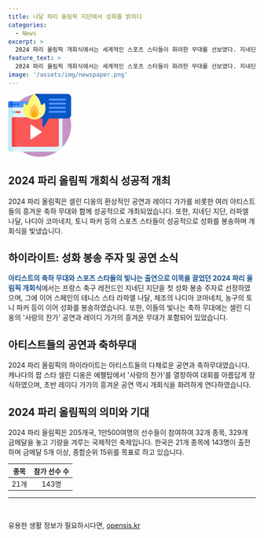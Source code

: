 ```yaml
---
title: 나달 파리 올림픽 지단에서 성화를 밝히다
categories:
  - News
excerpt: >
  2024 파리 올림픽 개회식에서는 세계적인 스포츠 스타들이 화려한 무대를 선보였다. 지네딘 지단과 라파엘 나달 등이 성화 봉송에 참여하며 열기구를 통해 성화가 점화되었고, 셀린 디온은 사랑의 찬가를 열창했다. 레이디 가가의 퍼포먼스와 다채로운 공연들도 눈길을 끌었다. 이번 대회는 205개국, 1만500여명 선수들이 참여하여 금메달 329개를 놓고 경합할 예정이며, 한국은 143명의 선수로 21개 종목에 참가하여 금메달 5개 이상을 목표로 한다.
feature_text: >
  2024 파리 올림픽 개회식에서는 세계적인 스포츠 스타들이 화려한 무대를 선보였다. 지네딘 지단과 라파엘 나달 등이 성화 봉송에 참여하며 열기구를 통해 성화가 점화되었고, 셀린 디온은 사랑의 찬가를 열창했다. 레이디 가가의 퍼포먼스와 다채로운 공연들도 눈길을 끌었다. 이번 대회는 205개국, 1만500여명 선수들이 참여하여 금메달 329개를 놓고 경합할 예정이며, 한국은 143명의 선수로 21개 종목에 참가하여 금메달 5개 이상을 목표로 한다.
image: '/assets/img/newspaper.png'
---
```


<p><img src="/assets/img/news.png" alt="rentncar 속보" /></p>

<h2 data-ke-size="size26">2024 파리 올림픽 개회식 성공적 개최</h2>

<p>2024 파리 올림픽은 셀린 디옹의 환상적인 공연과 레이디 가가를 비롯한 여러 아티스트들의 흥겨운 축하 무대와 함께 성공적으로 개최되었습니다. 또한, 지네딘 지단, 라파엘 나달, 나디아 코마네치, 토니 파커 등의 스포츠 스타들이 성공적으로 성화를 봉송하며 개회식을 빛냈습니다.</p>

<p data-ke-size="size16"></p>

<h2 data-ke-size="size26">하이라이트: 성화 봉송 주자 및 공연 소식</h2>

<p><b><span style="color: #1a5490;">아티스트의 축하 무대와 스포츠 스타들의 빛나는 출연으로 이목을 끌었던 2024 파리 올림픽 개회식</span></b>에서는 프랑스 축구 레전드인 지네딘 지단을 첫 성화 봉송 주자로 선정하였으며, 그에 이어 스페인의 테니스 스타 라파엘 나달, 체조의 나디아 코마네치, 농구의 토니 파커 등이 이어 성화를 봉송하였습니다. 또한, 이들의 빛나는 축하 무대에는 셀린 디옹의 '사랑의 찬가' 공연과 레이디 가가의 흥겨운 무대가 포함되어 있었습니다.</p>

<p data-ke-size="size16"></p>

<h2 data-ke-size="size26">아티스트들의 공연과 축하무대</h2>

<p>2024 파리 올림픽의 하이라이트는 아티스트들의 다채로운 공연과 축하무대였습니다. 캐나다의 팝 스타 셀린 디옹은 에펠탑에서 '사랑의 찬가'를 열창하여 대회를 아름답게 장식하였으며, 초반 레이디 가가의 흥겨운 공연 역시 개회식을 화려하게 연다하였습니다.</p>

<p data-ke-size="size16"></p>

<h2 data-ke-size="size26">2024 파리 올림픽의 의미와 기대</h2>

<p>2024 파리 올림픽은 205개국, 1만500여명의 선수들이 참여하여 32개 종목, 329개 금메달을 놓고 기량을 겨루는 국제적인 축제입니다. 한국은 21개 종목에 143명이 출전하며 금메달 5개 이상, 종합순위 15위를 목표로 하고 있습니다.</p>

<p data-ke-size="size16"></p>

<table>
    <thead>
        <tr>
            <th data-ke-style="text-align: center;">종목</th>
            <th data-ke-style="text-align: center;">참가 선수 수</th>
        </tr>
    </thead>
    <tbody>
        <tr>
            <td style="text-align: center;">21개</td>
            <td style="text-align: center;">143명</td>
        </tr>
    </tbody>
</table>

<hr data-ke-size="size16">

<p data-ke-size="size16">&nbsp;</p>
유용한 생활 정보가 필요하시다면, <a href="https://opensis.kr" rel="dofollow">opensis.kr</a>



